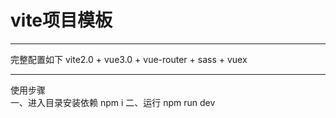 # vite项目模板
* * *
完整配置如下
vite2.0 + vue3.0 + vue-router + sass + vuex


* * *  
使用步骤  
一、进入目录安装依赖  npm i 
二、运行 npm run dev
